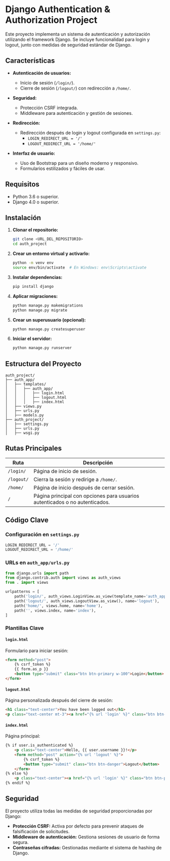 # Django Authentication & Authorization Project

Este proyecto implementa un sistema de autenticación y autorización utilizando el framework Django. Se incluye funcionalidad para login y logout, junto con medidas de seguridad estándar de Django.

## Características

- **Autenticación de usuarios:**
  - Inicio de sesión (`/login/`).
  - Cierre de sesión (`/logout/`) con redirección a `/home/`.

- **Seguridad:**
  - Protección CSRF integrada.
  - Middleware para autenticación y gestión de sesiones.

- **Redirección:**
  - Redirección después de login y logout configurada en `settings.py`:
    - `LOGIN_REDIRECT_URL = '/'`
    - `LOGOUT_REDIRECT_URL = '/home/'`

- **Interfaz de usuario:**
  - Uso de Bootstrap para un diseño moderno y responsivo.
  - Formularios estilizados y fáciles de usar.

## Requisitos

- Python 3.6 o superior.
- Django 4.0 o superior.

## Instalación

1. **Clonar el repositorio:**
   ```bash
   git clone <URL_DEL_REPOSITORIO>
   cd auth_project
   ```

2. **Crear un entorno virtual y activarlo:**
   ```bash
   python -m venv env
   source env/bin/activate  # En Windows: env\Scripts\activate
   ```

3. **Instalar dependencias:**
   ```bash
   pip install django
   ```

4. **Aplicar migraciones:**
   ```bash
   python manage.py makemigrations
   python manage.py migrate
   ```

5. **Crear un superusuario (opcional):**
   ```bash
   python manage.py createsuperuser
   ```

6. **Iniciar el servidor:**
   ```bash
   python manage.py runserver
   ```

## Estructura del Proyecto

```
auth_project/
├── auth_app/
│   ├── templates/
│   │   ├── auth_app/
│   │   │   ├── login.html
│   │   │   ├── logout.html
│   │   │   ├── index.html
│   ├── views.py
│   ├── urls.py
│   ├── models.py
├── auth_project/
│   ├── settings.py
│   ├── urls.py
│   ├── wsgi.py
```

## Rutas Principales

| Ruta        | Descripción                                   |
|-------------|-----------------------------------------------|
| `/login/`   | Página de inicio de sesión.                   |
| `/logout/`  | Cierra la sesión y redirige a `/home/`.       |
| `/home/`    | Página de inicio después de cerrar sesión.    |
| `/`         | Página principal con opciones para usuarios autenticados o no autenticados. |

## Código Clave

### Configuración en `settings.py`
```python
LOGIN_REDIRECT_URL = '/'
LOGOUT_REDIRECT_URL = '/home/'
```

### URLs en `auth_app/urls.py`
```python
from django.urls import path
from django.contrib.auth import views as auth_views
from . import views

urlpatterns = [
    path('login/', auth_views.LoginView.as_view(template_name='auth_app/login.html'), name='login'),
    path('logout/', auth_views.LogoutView.as_view(), name='logout'),
    path('home/', views.home, name='home'),
    path('', views.index, name='index'),
]
```

### Plantillas Clave

#### **`login.html`**
Formulario para iniciar sesión:
```html
<form method="post">
    {% csrf_token %}
    {{ form.as_p }}
    <button type="submit" class="btn btn-primary w-100">Login</button>
</form>
```

#### **`logout.html`**
Página personalizada después del cierre de sesión:
```html
<h1 class="text-center">You have been logged out</h1>
<p class="text-center mt-3"><a href="{% url 'login' %}" class="btn btn-primary">Login Again</a></p>
```

#### **`index.html`**
Página principal:
```html
{% if user.is_authenticated %}
    <p class="text-center">Hello, {{ user.username }}!</p>
    <form method="post" action="{% url 'logout' %}">
        {% csrf_token %}
        <button type="submit" class="btn btn-danger">Logout</button>
    </form>
{% else %}
    <p class="text-center"><a href="{% url 'login' %}" class="btn btn-primary">Login</a></p>
{% endif %}
```

## Seguridad

El proyecto utiliza todas las medidas de seguridad proporcionadas por Django:
- **Protección CSRF:** Activa por defecto para prevenir ataques de falsificación de solicitudes.
- **Middleware de autenticación:** Gestiona sesiones de usuario de forma segura.
- **Contraseñas cifradas:** Gestionadas mediante el sistema de hashing de Django.
